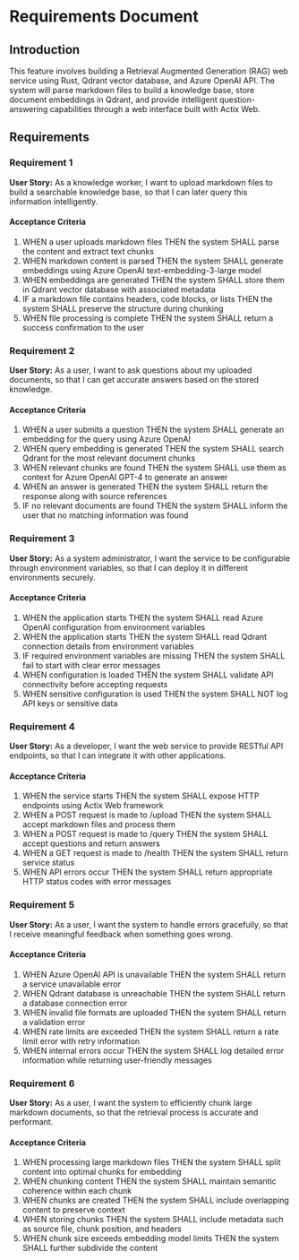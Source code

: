 # Requirements Document

## Introduction

This feature involves building a Retrieval Augmented Generation (RAG) web service using Rust, Qdrant vector database, and Azure OpenAI API. The system will parse markdown files to build a knowledge base, store document embeddings in Qdrant, and provide intelligent question-answering capabilities through a web interface built with Actix Web.

## Requirements

### Requirement 1

**User Story:** As a knowledge worker, I want to upload markdown files to build a searchable knowledge base, so that I can later query this information intelligently.

#### Acceptance Criteria

1. WHEN a user uploads markdown files THEN the system SHALL parse the content and extract text chunks
2. WHEN markdown content is parsed THEN the system SHALL generate embeddings using Azure OpenAI text-embedding-3-large model
3. WHEN embeddings are generated THEN the system SHALL store them in Qdrant vector database with associated metadata
4. IF a markdown file contains headers, code blocks, or lists THEN the system SHALL preserve the structure during chunking
5. WHEN file processing is complete THEN the system SHALL return a success confirmation to the user

### Requirement 2

**User Story:** As a user, I want to ask questions about my uploaded documents, so that I can get accurate answers based on the stored knowledge.

#### Acceptance Criteria

1. WHEN a user submits a question THEN the system SHALL generate an embedding for the query using Azure OpenAI
2. WHEN query embedding is generated THEN the system SHALL search Qdrant for the most relevant document chunks
3. WHEN relevant chunks are found THEN the system SHALL use them as context for Azure OpenAI GPT-4 to generate an answer
4. WHEN an answer is generated THEN the system SHALL return the response along with source references
5. IF no relevant documents are found THEN the system SHALL inform the user that no matching information was found

### Requirement 3

**User Story:** As a system administrator, I want the service to be configurable through environment variables, so that I can deploy it in different environments securely.

#### Acceptance Criteria

1. WHEN the application starts THEN the system SHALL read Azure OpenAI configuration from environment variables
2. WHEN the application starts THEN the system SHALL read Qdrant connection details from environment variables
3. IF required environment variables are missing THEN the system SHALL fail to start with clear error messages
4. WHEN configuration is loaded THEN the system SHALL validate API connectivity before accepting requests
5. WHEN sensitive configuration is used THEN the system SHALL NOT log API keys or sensitive data

### Requirement 4

**User Story:** As a developer, I want the web service to provide RESTful API endpoints, so that I can integrate it with other applications.

#### Acceptance Criteria

1. WHEN the service starts THEN the system SHALL expose HTTP endpoints using Actix Web framework
2. WHEN a POST request is made to /upload THEN the system SHALL accept markdown files and process them
3. WHEN a POST request is made to /query THEN the system SHALL accept questions and return answers
4. WHEN a GET request is made to /health THEN the system SHALL return service status
5. WHEN API errors occur THEN the system SHALL return appropriate HTTP status codes with error messages

### Requirement 5

**User Story:** As a user, I want the system to handle errors gracefully, so that I receive meaningful feedback when something goes wrong.

#### Acceptance Criteria

1. WHEN Azure OpenAI API is unavailable THEN the system SHALL return a service unavailable error
2. WHEN Qdrant database is unreachable THEN the system SHALL return a database connection error
3. WHEN invalid file formats are uploaded THEN the system SHALL return a validation error
4. WHEN rate limits are exceeded THEN the system SHALL return a rate limit error with retry information
5. WHEN internal errors occur THEN the system SHALL log detailed error information while returning user-friendly messages

### Requirement 6

**User Story:** As a user, I want the system to efficiently chunk large markdown documents, so that the retrieval process is accurate and performant.

#### Acceptance Criteria

1. WHEN processing large markdown files THEN the system SHALL split content into optimal chunks for embedding
2. WHEN chunking content THEN the system SHALL maintain semantic coherence within each chunk
3. WHEN chunks are created THEN the system SHALL include overlapping content to preserve context
4. WHEN storing chunks THEN the system SHALL include metadata such as source file, chunk position, and headers
5. WHEN chunk size exceeds embedding model limits THEN the system SHALL further subdivide the content